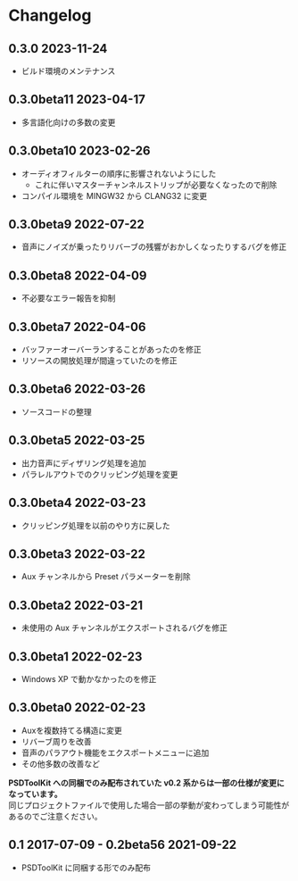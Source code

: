 # Changelog

## 0.3.0 2023-11-24

- ビルド環境のメンテナンス

## 0.3.0beta11 2023-04-17

- 多言語化向けの多数の変更

## 0.3.0beta10 2023-02-26

- オーディオフィルターの順序に影響されないようにした
  - これに伴いマスターチャンネルストリップが必要なくなったので削除
- コンパイル環境を MINGW32 から CLANG32 に変更

## 0.3.0beta9 2022-07-22

- 音声にノイズが乗ったりリバーブの残響がおかしくなったりするバグを修正

## 0.3.0beta8 2022-04-09

- 不必要なエラー報告を抑制

## 0.3.0beta7 2022-04-06

- バッファーオーバーランすることがあったのを修正
- リソースの開放処理が間違っていたのを修正

## 0.3.0beta6 2022-03-26

- ソースコードの整理

## 0.3.0beta5 2022-03-25

- 出力音声にディザリング処理を追加
- パラレルアウトでのクリッピング処理を変更

## 0.3.0beta4 2022-03-23

- クリッピング処理を以前のやり方に戻した

## 0.3.0beta3 2022-03-22

- Aux チャンネルから Preset パラメーターを削除

## 0.3.0beta2 2022-03-21

- 未使用の Aux チャンネルがエクスポートされるバグを修正

## 0.3.0beta1 2022-02-23

- Windows XP で動かなかったのを修正

## 0.3.0beta0 2022-02-23

- Auxを複数持てる構造に変更
- リバーブ周りを改善
- 音声のパラアウト機能をエクスポートメニューに追加
- その他多数の改善など

**PSDToolKit への同梱でのみ配布されていた v0.2 系からは一部の仕様が変更になっています。**  
同じプロジェクトファイルで使用した場合一部の挙動が変わってしまう可能性があるのでご注意ください。

## 0.1 2017-07-09 - 0.2beta56 2021-09-22

- PSDToolKit に同梱する形でのみ配布
